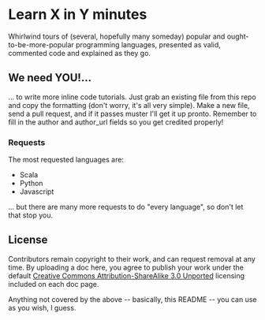 # Learn X in Y minutes

Whirlwind tours of (several, hopefully many someday) popular and
ought-to-be-more-popular programming languages, presented as valid,
commented code and explained as they go.

## We need YOU!...

... to write more inline code tutorials. Just grab an existing file from
this repo and copy the formatting (don't worry, it's all very simple).
Make a new file, send a pull request, and if it passes muster I'll get it up pronto.
Remember to fill in the author and author\_url fields so you get credited
properly!

### Requests

The most requested languages are:

* Scala
* Python
* Javascript

... but there are many more requests to do "every language", so don't let that stop you.

## License

Contributors remain copyright to their work, and can request removal at any time.
By uploading a doc here, you agree to publish your work under the default
[Creative Commons Attribution-ShareAlike 3.0 Unported](http://creativecommons.org/licenses/by-sa/3.0/deed.en_US)
licensing included on each doc page.

Anything not covered by the above -- basically, this README -- you can use
as you wish, I guess.
